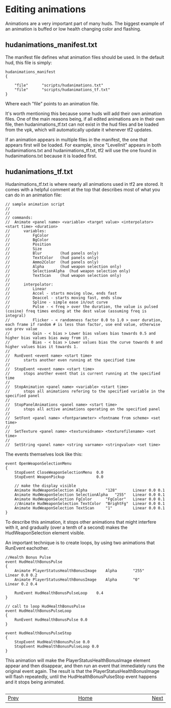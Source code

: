 # Editing animations

Animations are a very important part of many huds. The biggest example of an animation is buffed or low health changing color and flashing.

## hudanimations_manifest.txt

The manifest file defines what animation files should be used. In the default hud, this file is simply:
```
hudanimations_manifest
{

	"file"		"scripts/hudanimations.txt"
	"file"		"scripts/hudanimations_tf.txt"
}
```
Where each "file" points to an animation file.

It's worth mentioning this because some huds will add their own animation files. One of the main reasons being, if all edited animations are in their own file, then hudanimations_tf.txt can not exist in the hud files and be loaded from the vpk, which will automatically update it whenever tf2 updates.

If an animation appears in multiple files in the manifest, the one that appears first will be loaded. For example, since "LevelInit" appears in both hudanimations.txt and hudanimations_tf.txt, tf2 will use the one found in hudanimations.txt because it is loaded first.

## hudanimations_tf.txt

Hudanimations_tf.txt is where nearly all animations used in tf2 are stored. It comes with a helpful comment at the top that describes most of what you can do in an animation file:
```
// sample animation script
//
//
// commands:
//	Animate <panel name> <variable> <target value> <interpolator> <start time> <duration>
//		variables:
//			FgColor
//			BgColor
//			Position
//			Size
//			Blur		(hud panels only)
//			TextColor	(hud panels only)
//			Ammo2Color	(hud panels only)
//			Alpha		(hud weapon selection only)
//			SelectionAlpha  (hud weapon selection only)
//			TextScan	(hud weapon selection only)
//
//		interpolator:
//			Linear
//			Accel - starts moving slow, ends fast
//			Deaccel - starts moving fast, ends slow
//			Spline - simple ease in/out curve
//			Pulse - < freq > over the duration, the value is pulsed (cosine) freq times ending at the dest value (assuming freq is integral)
//			Flicker - < randomness factor 0.0 to 1.0 > over duration, each frame if random # is less than factor, use end value, otherwise use prev value
//			Gain - < bias > Lower bias values bias towards 0.5 and higher bias values bias away from it.
//			Bias - < bias > Lower values bias the curve towards 0 and higher values bias it towards 1.
//
//	RunEvent <event name> <start time>
//		starts another even running at the specified time
//
//	StopEvent <event name> <start time>
//		stops another event that is current running at the specified time
//
//	StopAnimation <panel name> <variable> <start time>
//		stops all animations refering to the specified variable in the specified panel
//
//	StopPanelAnimations <panel name> <start time>
//		stops all active animations operating on the specified panel
//
//  SetFont <panel name> <fontparameter> <fontname from scheme> <set time> 
//
//	SetTexture <panel name> <textureidname> <texturefilename> <set time>
//
//  SetString <panel name> <string varname> <stringvalue> <set time>
```

The events themselves look like this:
```
event OpenWeaponSelectionMenu
{
	StopEvent CloseWeaponSelectionMenu	0.0
	StopEvent WeaponPickup				0.0

	// make the display visible
	Animate HudWeaponSelection Alpha 		"128"		Linear 0.0 0.1
	Animate HudWeaponSelection SelectionAlpha 	"255"	Linear 0.0 0.1
	Animate HudWeaponSelection FgColor		"FgColor"	Linear 0.0 0.1
	//Animate HudWeaponSelection TextColor	"BrightFg"	Linear 0.0 0.1
	Animate HudWeaponSelection TextScan		"1" 		Linear 0.0 0.1
}
```
To describe this animation, it stops other animations that might interfere with it, and gradually (over a tenth of a second) makes the HudWeaponSelection element visible.


An important technique is to create loops, by using two animations that RunEvent eachother.
```
//Health Bonus Pulse
event HudHealthBonusPulse
{
	Animate	PlayerStatusHealthBonusImage 	Alpha		"255"		Linear 0.0 0.2
	Animate	PlayerStatusHealthBonusImage 	Alpha		"0"			Linear 0.2 0.4

	RunEvent HudHealthBonusPulseLoop	0.4
}

// call to loop HudHealthBonusPulse
event HudHealthBonusPulseLoop
{
	RunEvent HudHealthBonusPulse 0.0
}

event HudHealthBonusPulseStop
{
	StopEvent HudHealthBonusPulse 0.0
	StopEvent HudHealthBonusPulseLoop 0.0
}
```
This animation will make the PlayerStatusHealthBonusImage element appear and then disappear, and then run an event that immediately runs the original event again. The result is that the PlayerStatusHealthBonusImage will flash repeatedly, until the HudHealthBonusPulseStop event happens and it stops being animated.

##
<table>
<tbody>
<tr>
<td><a href="/0-TUTORIAL/3-Editing-Clientscheme.md">Prev</a></td>
<td  width="50%"></td>
<td><a href="/README.md#readme">Home</a></td>
<td  width="50%"></td>
<td><a href="/0-TUTORIAL/5-Materials.md">Next</a></td>
</tr>
</tbody>
</table>